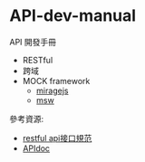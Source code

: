 # API-dev-manual
API 開發手冊

* RESTful
* 跨域
* MOCK framework
  * [miragejs](https://miragejs.com/)
  * [msw](https://mswjs.io/)
  
參考資源:
* [restful api接口規范](https://blog.csdn.net/weixin_39569051/article/details/111297103)
* [APIdoc](https://apidocjs.com/)

